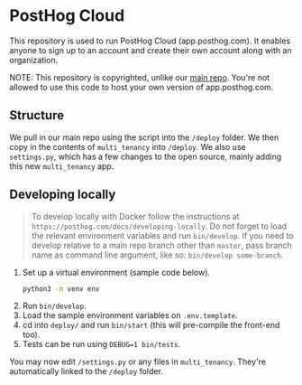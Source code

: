 # PostHog Cloud

This repository is used to run PostHog Cloud (app.posthog.com). It enables anyone to sign up to an account and create their own account along with an organization.

NOTE: This repository is copyrighted, unlike our [main repo](https://github.com/posthog/posthog). You're not allowed to use this code to host your own version of app.posthog.com.

## Structure

We pull in our main repo using the script into the `/deploy` folder. We then copy in the contents of `multi_tenancy` into `/deploy`. We also use `settings.py`, which has a few changes to the open source, mainly adding this new `multi_tenancy` app.

## Developing locally

> To develop locally with Docker follow the instructions at `https://posthog.com/docs/developing-locally`. Do not forget to load the relevant environment variables and run `bin/develop`. If you need to develop relative to a main repo branch other than `master`, pass branch name as command line argument, like so: `bin/develop some-branch`.

1. Set up a virtual environment (sample code below).
    ```bash
    python3 -m venv env
    ```
1. Run `bin/develop`.
1. Load the sample environment variables on `.env.template`.
1. cd into `deploy/` and run `bin/start` (this will pre-compile the front-end too).
1. Tests can be run using `DEBUG=1 bin/tests`.

You may now edit `/settings.py` or any files in `multi_tenancy`. They're automatically linked to the `/deploy` folder.
